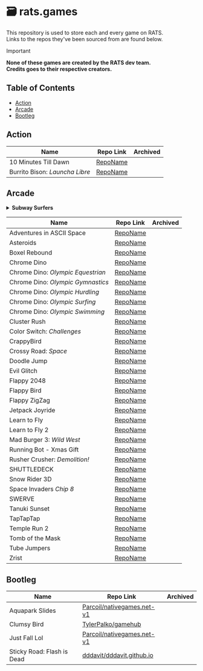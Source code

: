 # :card_file_box: rats.games
This repository is used to store each and every game on RATS.<br>
Links to the repos they've been sourced from are found below.

> [!IMPORTANT]
> **None of these games are created by the RATS dev team.<br>
> Credits goes to their respective creators.**

## Table of Contents
- [Action](#action)
- [Arcade](#arcade)
- [Bootleg](#bootleg)

## Action
| Name | Repo Link                       | Archived           |
| ---- | ------------------------------- | - |
| 10 Minutes Till Dawn | [RepoName](https://github.com/) |                    |
| Burrito Bison: _Launcha Libre_ | [RepoName](https://github.com/) |                    |

## Arcade

<details><summary><b>Subway Surfers</b></summary><br>

| Name | Repo Link |
| - | - |
| World Tour: _Beijing_ | [RepoName](https://github.com/) |
| World Tour: _Berlin_ | [RepoName](https://github.com/) |
| World Tour: _Havana_ | [RepoName](https://github.com/) |
| World Tour: _Houston_ | [RepoName](https://github.com/) |
| World Tour: _London_ | [RepoName](https://github.com/) |
| World Tour: _Monaco_ | [RepoName](https://github.com/) |
| World Tour: _New Orleans_ | [RepoName](https://github.com/) |
| World Tour: _San Francisco_ | [RepoName](https://github.com/) |
| World Tour: _Seoul_ | [RepoName](https://github.com/) |
| World Tour: _Zurich_ | [RepoName](https://github.com/) |
</details>

| Name | Repo Link                       | Archived           |
| ---- | ------------------------------- | - |
| Adventures in ASCII Space | [RepoName](https://github.com/) |                    |
| Asteroids | [RepoName](https://github.com/) |                    |
| Boxel Rebound | [RepoName](https://github.com/) |                    |
| Chrome Dino | [RepoName](https://github.com/) |                    |
| Chrome Dino: _Olympic Equestrian_ | [RepoName](https://github.com/) |                    |
| Chrome Dino: _Olympic Gymnastics_ | [RepoName](https://github.com/) |                    |
| Chrome Dino: _Olympic Hurdling_ | [RepoName](https://github.com/) |                    |
| Chrome Dino: _Olympic Surfing_ | [RepoName](https://github.com/) |                    |
| Chrome Dino: _Olympic Swimming_ | [RepoName](https://github.com/) |                    |
| Cluster Rush | [RepoName](https://github.com/) |                    |
| Color Switch: _Challenges_ | [RepoName](https://github.com/) |                    |
| CrappyBird | [RepoName](https://github.com/) |                    |
| Crossy Road: _Space_ | [RepoName](https://github.com/) |                    |
| Doodle Jump | [RepoName](https://github.com/) |                    |
| Evil Glitch | [RepoName](https://github.com/) |                    |
| Flappy 2048 | [RepoName](https://github.com/) |                    |
| Flappy Bird | [RepoName](https://github.com/) |                    |
| Flappy ZigZag | [RepoName](https://github.com/) |                    |
| Jetpack Joyride | [RepoName](https://github.com/) |                    |
| Learn to Fly | [RepoName](https://github.com/) |                    |
| Learn to Fly 2 | [RepoName](https://github.com/) |                    |
| Mad Burger 3: _Wild West_ | [RepoName](https://github.com/) |                    |
| Running Bot - Xmas Gift | [RepoName](https://github.com/) |                    |
| Rusher Crusher: _Demolition!_ | [RepoName](https://github.com/) |                    |
| SHUTTLEDECK | [RepoName](https://github.com/) |                    |
| Snow Rider 3D | [RepoName](https://github.com/) |                    |
| Space Invaders _Chip 8_ | [RepoName](https://github.com/) |                    |
| SWERVE | [RepoName](https://github.com/) |                    |
| Tanuki Sunset | [RepoName](https://github.com/) |                    |
| TapTapTap | [RepoName](https://github.com/) |                    |
| Temple Run 2 | [RepoName](https://github.com/) |                    |
| Tomb of the Mask | [RepoName](https://github.com/) |                    |
| Tube Jumpers | [RepoName](https://github.com/) |                    |
| Zrist | [RepoName](https://github.com/) |                    |

## Bootleg
| Name                       | Repo Link                                                                                                      | Archived           |
| -------------------------- | -------------------------------------------------------------------------------------------------------------- | - |
| Aquapark Slides            | [Parcoil/nativegames.net-v1](https://github.com/Parcoil/nativegames.net-v1/blob/main/play/aquapark-slides)     |                    |
| Clumsy Bird                | [TylerPalko/gamehub](https://github.com/TylerPalko/gamehub/blob/main/flappybird.old)                           |                    |
| Just Fall Lol              | [Parcoil/nativegames.net-v1](https://github.com/Parcoil/nativegames.net-v1/blob/main/play/justfall/index.html) |                    |
| Sticky Road: Flash is Dead | [dddavit/dddavit.github.io](https://github.com/dddavit/dddavit.github.io/tree/main/sticky-road)                |                    |

